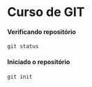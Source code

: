 # Curso de GIT

#### Verificando repositório
```git status```
#### Iniciado o repositório
```git init```
